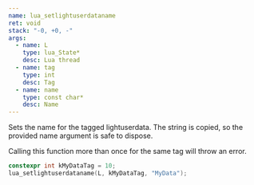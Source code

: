 ```yaml
---
name: lua_setlightuserdataname
ret: void
stack: "-0, +0, -"
args:
  - name: L
    type: lua_State*
    desc: Lua thread
  - name: tag
    type: int
    desc: Tag
  - name: name
    type: const char*
    desc: Name
---
```


Sets the name for the tagged lightuserdata. The string is copied, so the provided name argument is safe to dispose.

Calling this function more than once for the same tag will throw an error.

```cpp title="Example"
constexpr int kMyDataTag = 10;
lua_setlightuserdataname(L, kMyDataTag, "MyData");
```

